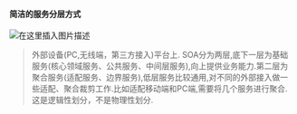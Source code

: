 #### 简洁的服务分层方式

![在这里插入图片描述](https://img-blog.csdnimg.cn/20190520100754531.png?x-oss-process=image/watermark,type_ZmFuZ3poZW5naGVpdGk,shadow_10,text_aHR0cHM6Ly9ibG9nLmNzZG4ubmV0L3FxXzMyMjUyOTU3,size_16,color_FFFFFF,t_70)
>外部设备(PC,无线端，第三方接入)平台上.
SOA分为两层,底下一层为基础服务(核心领域服务、公共服务、中间层服务),向上提供业务能力.第二层为聚合服务(适配服务、边界服务),低层服务比较通用,对不同的外部接入做一些适配、聚合裁剪工作.比如适配移动端和PC端,需要将几个服务进行聚合.这是逻辑性划分，不是物理性划分.









































